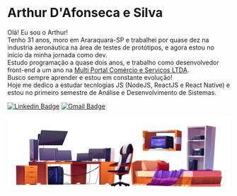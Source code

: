 </br>

<h1>Arthur D'Afonseca e Silva</h1>

Olá! Eu sou o Arthur!</br>
Tenho 31 anos, moro em Araraquara-SP e trabalhei por quase dez na industria aeronáutica na área de testes de protótipos, e agora estou no início da minha jornada como dev.</br>
Estudo programação a quase dois anos, e trabalho como desenvolvedor front-end a um ano na [Multi Portal Comércio e Serviços LTDA](https://www.mportal.com.br/).</br>
Busco sempre aprender e estou em constante evolução!</br>
Hoje me dedico a estudar tecnlogias JS (NodeJS, ReactJS e React Native) e estou no primeiro semestre de Análise e Desenvolvimento de Sistemas.</br>

[![Linkedin Badge](https://img.shields.io/badge/-LinkedIn-blue?style=flat-square&logo=Linkedin&logoColor=white&link=https://www.linkedin.com/in/ronnyacacio/)](https://www.linkedin.com/in/arthur-d-afonseca-885757183/)
[![Gmail Badge](https://img.shields.io/badge/-Gmail-c14438?style=flat-square&logo=Gmail&logoColor=white&link=mailto:arthur.dafonseca89@gmail.com)](mailto:arthur.dafonseca89@gmail.com)



<img align="right" src="./assets/2644.jpg" width="700" height="auto" />



